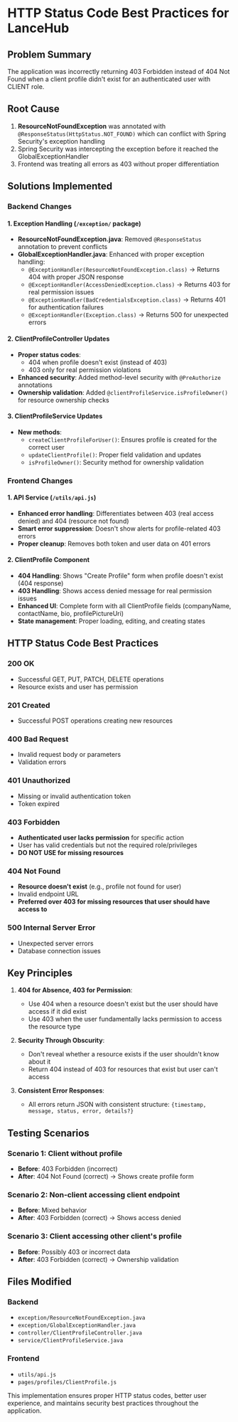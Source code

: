 # HTTP Status Code Best Practices for LanceHub

## Problem Summary
The application was incorrectly returning 403 Forbidden instead of 404 Not Found when a client profile didn't exist for an authenticated user with CLIENT role.

## Root Cause
1. **ResourceNotFoundException** was annotated with `@ResponseStatus(HttpStatus.NOT_FOUND)` which can conflict with Spring Security's exception handling
2. Spring Security was intercepting the exception before it reached the GlobalExceptionHandler
3. Frontend was treating all errors as 403 without proper differentiation

## Solutions Implemented

### Backend Changes

#### 1. Exception Handling (`/exception/` package)
- **ResourceNotFoundException.java**: Removed `@ResponseStatus` annotation to prevent conflicts
- **GlobalExceptionHandler.java**: Enhanced with proper exception handling:
  - `@ExceptionHandler(ResourceNotFoundException.class)` → Returns 404 with proper JSON response
  - `@ExceptionHandler(AccessDeniedException.class)` → Returns 403 for real permission issues
  - `@ExceptionHandler(BadCredentialsException.class)` → Returns 401 for authentication failures
  - `@ExceptionHandler(Exception.class)` → Returns 500 for unexpected errors

#### 2. ClientProfileController Updates
- **Proper status codes**: 
  - 404 when profile doesn't exist (instead of 403)
  - 403 only for real permission violations
- **Enhanced security**: Added method-level security with `@PreAuthorize` annotations
- **Ownership validation**: Added `@clientProfileService.isProfileOwner()` for resource ownership checks

#### 3. ClientProfileService Updates
- **New methods**:
  - `createClientProfileForUser()`: Ensures profile is created for the correct user
  - `updateClientProfile()`: Proper field validation and updates
  - `isProfileOwner()`: Security method for ownership validation

### Frontend Changes

#### 1. API Service (`/utils/api.js`)
- **Enhanced error handling**: Differentiates between 403 (real access denied) and 404 (resource not found)
- **Smart error suppression**: Doesn't show alerts for profile-related 403 errors
- **Proper cleanup**: Removes both token and user data on 401 errors

#### 2. ClientProfile Component
- **404 Handling**: Shows "Create Profile" form when profile doesn't exist (404 response)
- **403 Handling**: Shows access denied message for real permission issues
- **Enhanced UI**: Complete form with all ClientProfile fields (companyName, contactName, bio, profilePictureUri)
- **State management**: Proper loading, editing, and creating states

## HTTP Status Code Best Practices

### 200 OK
- Successful GET, PUT, PATCH, DELETE operations
- Resource exists and user has permission

### 201 Created
- Successful POST operations creating new resources

### 400 Bad Request
- Invalid request body or parameters
- Validation errors

### 401 Unauthorized
- Missing or invalid authentication token
- Token expired

### 403 Forbidden
- **Authenticated user lacks permission** for specific action
- User has valid credentials but not the required role/privileges
- **DO NOT USE for missing resources**

### 404 Not Found
- **Resource doesn't exist** (e.g., profile not found for user)
- Invalid endpoint URL
- **Preferred over 403 for missing resources that user should have access to**

### 500 Internal Server Error
- Unexpected server errors
- Database connection issues

## Key Principles

1. **404 for Absence, 403 for Permission**: 
   - Use 404 when a resource doesn't exist but the user should have access if it did exist
   - Use 403 when the user fundamentally lacks permission to access the resource type

2. **Security Through Obscurity**: 
   - Don't reveal whether a resource exists if the user shouldn't know about it
   - Return 404 instead of 403 for resources that exist but user can't access

3. **Consistent Error Responses**: 
   - All errors return JSON with consistent structure: `{timestamp, message, status, error, details?}`

## Testing Scenarios

### Scenario 1: Client without profile
- **Before**: 403 Forbidden (incorrect)
- **After**: 404 Not Found (correct) → Shows create profile form

### Scenario 2: Non-client accessing client endpoint
- **Before**: Mixed behavior
- **After**: 403 Forbidden (correct) → Shows access denied

### Scenario 3: Client accessing other client's profile
- **Before**: Possibly 403 or incorrect data
- **After**: 403 Forbidden (correct) → Ownership validation

## Files Modified

### Backend
- `exception/ResourceNotFoundException.java`
- `exception/GlobalExceptionHandler.java`
- `controller/ClientProfileController.java`
- `service/ClientProfileService.java`

### Frontend
- `utils/api.js`
- `pages/profiles/ClientProfile.js`

This implementation ensures proper HTTP status codes, better user experience, and maintains security best practices throughout the application.
